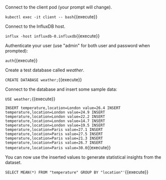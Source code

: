 Connect to the client pod (your prompt will change).

`kubectl exec -it client -- bash`{{execute}}

Connect to the InfluxDB host.

`influx -host influxdb-0.influxdb`{{execute}}

Authenticate your user (use "admin" for both user and password when
prompted):

`auth`{{execute}}

Create a test database called <em>weather</em>.

`CREATE DATABASE weather;`{{execute}}

Connect to the database and insert some sample data:

`USE weather;`{{execute}}

`INSERT temperature,location=London value=26.4
INSERT temperature,location=London value=24.9
INSERT temperature,location=London value=22.2
INSERT temperature,location=London value=14.7
INSERT temperature,location=London value=19.5
INSERT temperature,location=Paris value=27.1
INSERT temperature,location=Paris value=27.5
INSERT temperature,location=Paris value=21.3
INSERT temperature,location=Paris value=26.7
INSERT temperature,location=Paris value=30.0`{{execute}}

You can now use the inserted values to generate statistical insights from the
dataset.

`SELECT MEAN(*) FROM "temperature" GROUP BY "location"'`{{execute}}